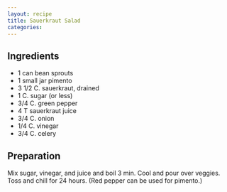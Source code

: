 ```yaml
---
layout: recipe
title: Sauerkraut Salad
categories:
---
```


## Ingredients

- 1 can bean sprouts
- 1 small jar pimento
- 3 1/2 C. sauerkraut, drained
- 1 C. sugar (or less)
- 3/4 C. green pepper
- 4 T sauerkraut juice
- 3/4 C. onion
- 1/4 C. vinegar
- 3/4 C. celery

## Preparation

Mix sugar, vinegar, and juice and boil 3 min.  Cool and pour over veggies.  Toss and chill for 24 hours. (Red pepper can be used for pimento.)